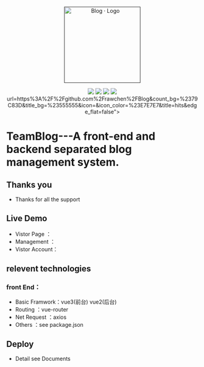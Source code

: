 <p align="center">
	<a href="" target="_blank">
		<img src="https://cdn.jsdelivr.net/gh/rawchen/JsDelivr/static/blog/favicon-gif.gif" alt="Blog · Logo" style="width: 200px; height: 200px">
	</a>
</p>
<p align="center">
	<img src="https://img.shields.io/badge/JDK-1.8+-orange">
	<img src="https://img.shields.io/badge/SpringBoot-2.2.7.RELEASE-brightgreen">
	<img src="https://img.shields.io/badge/Vue-2.6.11-brightgreen">
    	<img src="https://img.shields.io/badge/Nginx-1.22.1-brightgreen">
url=https%3A%2F%2Fgithub.com%2Frawchen%2FBlog&count_bg=%2379C83D&title_bg=%23555555&icon=&icon_color=%23E7E7E7&title=hits&edge_flat=false">
</p>



# TeamBlog---A front-end and backend separated blog management system.

## Thanks you

- Thanks for all the support

## Live Demo

- Vistor Page   ：
- Management    ：
- Vistor Account：

## relevent technologies

### front End：
- Basic Framwork：vue3(前台) vue2(后台)
- Routing       ：vue-router
- Net Request   ：axios
- Others        ：see package.json


## Deploy

- Detail see Documents

